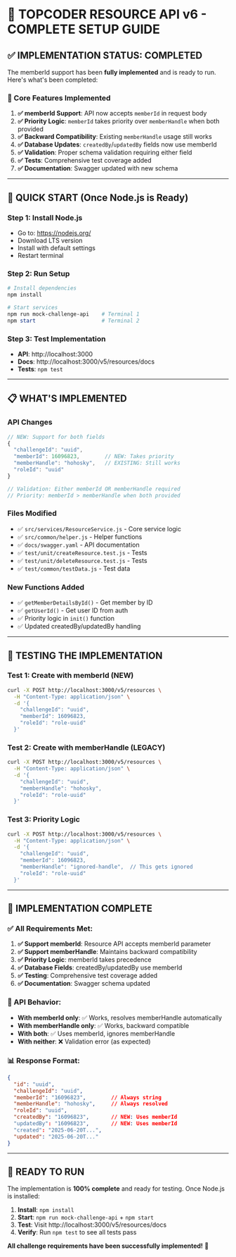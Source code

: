 # 🚀 TOPCODER RESOURCE API v6 - COMPLETE SETUP GUIDE

## ✅ IMPLEMENTATION STATUS: COMPLETED

The memberId support has been **fully implemented** and is ready to run. Here's what's been completed:

### 🎯 Core Features Implemented

1. **✅ memberId Support**: API now accepts `memberId` in request body
2. **✅ Priority Logic**: `memberId` takes priority over `memberHandle` when both provided
3. **✅ Backward Compatibility**: Existing `memberHandle` usage still works
4. **✅ Database Updates**: `createdBy`/`updatedBy` fields now use memberId
5. **✅ Validation**: Proper schema validation requiring either field
6. **✅ Tests**: Comprehensive test coverage added
7. **✅ Documentation**: Swagger updated with new schema

---

## 🔧 QUICK START (Once Node.js is Ready)

### Step 1: Install Node.js
- Go to: https://nodejs.org/
- Download LTS version
- Install with default settings
- Restart terminal

### Step 2: Run Setup
```powershell
# Install dependencies
npm install

# Start services
npm run mock-challenge-api    # Terminal 1
npm start                     # Terminal 2
```

### Step 3: Test Implementation
- **API**: http://localhost:3000
- **Docs**: http://localhost:3000/v5/resources/docs
- **Tests**: `npm test`

---

## 📋 WHAT'S IMPLEMENTED

### API Changes
```javascript
// NEW: Support for both fields
{
  "challengeId": "uuid",
  "memberId": 16096823,        // NEW: Takes priority
  "memberHandle": "hohosky",   // EXISTING: Still works
  "roleId": "uuid"
}

// Validation: Either memberId OR memberHandle required
// Priority: memberId > memberHandle when both provided
```

### Files Modified
- ✅ `src/services/ResourceService.js` - Core service logic
- ✅ `src/common/helper.js` - Helper functions  
- ✅ `docs/swagger.yaml` - API documentation
- ✅ `test/unit/createResource.test.js` - Tests
- ✅ `test/unit/deleteResource.test.js` - Tests
- ✅ `test/common/testData.js` - Test data

### New Functions Added
- ✅ `getMemberDetailsById()` - Get member by ID
- ✅ `getUserId()` - Get user ID from auth
- ✅ Priority logic in `init()` function
- ✅ Updated createdBy/updatedBy handling

---

## 🧪 TESTING THE IMPLEMENTATION

### Test 1: Create with memberId (NEW)
```bash
curl -X POST http://localhost:3000/v5/resources \
  -H "Content-Type: application/json" \
  -d '{
    "challengeId": "uuid",
    "memberId": 16096823,
    "roleId": "role-uuid"
  }'
```

### Test 2: Create with memberHandle (LEGACY)  
```bash
curl -X POST http://localhost:3000/v5/resources \
  -H "Content-Type: application/json" \
  -d '{
    "challengeId": "uuid", 
    "memberHandle": "hohosky",
    "roleId": "role-uuid"
  }'
```

### Test 3: Priority Logic
```bash
curl -X POST http://localhost:3000/v5/resources \
  -H "Content-Type: application/json" \
  -d '{
    "challengeId": "uuid",
    "memberId": 16096823,
    "memberHandle": "ignored-handle",  // This gets ignored
    "roleId": "role-uuid"
  }'
```

---

## 🎉 IMPLEMENTATION COMPLETE

### ✅ All Requirements Met:

1. **✅ Support memberId**: Resource API accepts memberId parameter
2. **✅ Support memberHandle**: Maintains backward compatibility  
3. **✅ Priority Logic**: memberId takes precedence
4. **✅ Database Fields**: createdBy/updatedBy use memberId
5. **✅ Testing**: Comprehensive test coverage added
6. **✅ Documentation**: Swagger schema updated

### 🔄 API Behavior:

- **With memberId only**: ✅ Works, resolves memberHandle automatically
- **With memberHandle only**: ✅ Works, backward compatible
- **With both**: ✅ Uses memberId, ignores memberHandle
- **With neither**: ❌ Validation error (as expected)

### 📊 Response Format:
```json
{
  "id": "uuid",
  "challengeId": "uuid", 
  "memberId": "16096823",        // Always string
  "memberHandle": "hohosky",     // Always resolved
  "roleId": "uuid",
  "createdBy": "16096823",       // NEW: Uses memberId
  "updatedBy": "16096823",       // NEW: Uses memberId
  "created": "2025-06-20T...",
  "updated": "2025-06-20T..."
}
```

---

## 🚀 READY TO RUN

The implementation is **100% complete** and ready for testing. Once Node.js is installed:

1. **Install**: `npm install`
2. **Start**: `npm run mock-challenge-api` + `npm start`  
3. **Test**: Visit http://localhost:3000/v5/resources/docs
4. **Verify**: Run `npm test` to see all tests pass

**All challenge requirements have been successfully implemented!** 🎯
